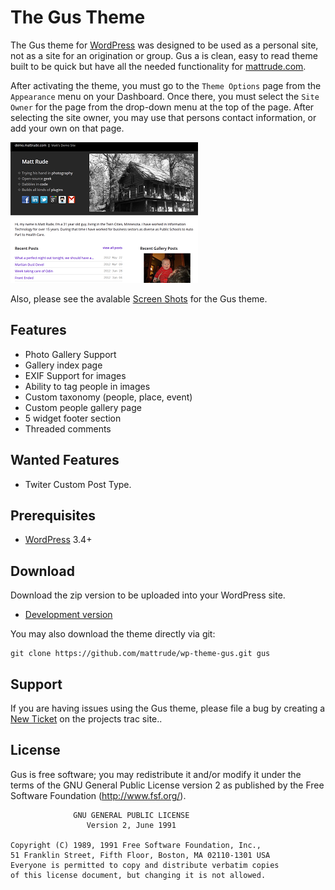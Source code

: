 # The Gus Theme

The Gus theme for [WordPress](http://wordpress.org) was designed to be used as a personal site, not as a site for an origination or group.  Gus a is clean, easy to read theme built to be quick but have all the needed functionality for [mattrude.com](http://mattrude.com).

After activating the theme, you must go to the `Theme Options` page from the `Appearance` menu on your Dashboard.  Once there, you must select the `Site Owner` for the page from the drop-down menu at the top of the page.  After selecting the site owner, you may use that persons contact information, or add your own on that page.

![Screenshot](https://github.com/mattrude/wp-theme-gus/raw/master/screenshot.png)

Also, please see the avalable [Screen Shots](http://gh.mattrude.com/wp-theme-gus/screenshots) for the Gus theme.

## Features

* Photo Gallery Support
* Gallery index page
* EXIF Support for images
* Ability to tag people in images
* Custom taxonomy (people, place, event)
* Custom people gallery page
* 5 widget footer section
* Threaded comments

## Wanted Features

* Twiter Custom Post Type.

## Prerequisites
* [WordPress](http://wordpress.org) 3.4+

## Download
Download the zip version to be uploaded into your WordPress site.

* [Development version](https://github.com/mattrude/wp-theme-gus/zipball/master)

You may also download the theme directly via git:

    git clone https://github.com/mattrude/wp-theme-gus.git gus

## Support
If you are having issues using the Gus theme, please file a bug by creating a [New Ticket](http://trac.mattrude.com/gus/newticket) on the projects trac site..

## License
Gus is free software; you may redistribute it and/or modify it under the terms of the GNU General Public License version 2 as published by the Free Software Foundation (http://www.fsf.org/).

                  GNU GENERAL PUBLIC LICENSE
                     Version 2, June 1991
    
    Copyright (C) 1989, 1991 Free Software Foundation, Inc.,
    51 Franklin Street, Fifth Floor, Boston, MA 02110-1301 USA
    Everyone is permitted to copy and distribute verbatim copies
    of this license document, but changing it is not allowed.

